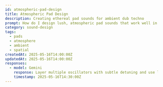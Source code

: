 ```yaml
---
id: atmospheric-pad-design
title: Atmospheric Pad Design
description: Creating ethereal pad sounds for ambient dub techno
prompt: How do I design lush, atmospheric pad sounds that work well in dub techno? Focus on creating sounds that sit in the background but add emotional depth and spatial dimension to the track.
category: sound-design
tags:
  - pads
  - atmosphere
  - ambient
  - spatial
createdAt: 2025-05-16T14:00:00Z
updatedAt: 2025-05-16T14:00:00Z
responses:
  - model: Gemini
    response: Layer multiple oscillators with subtle detuning and use low-pass filtering with slow LFO modulation. Add generous reverb and delay with long decay times. Consider using granular synthesis or wavetable scanning for evolving textures that breathe with the track.
    timestamp: 2025-05-16T14:30:00Z
---
```


